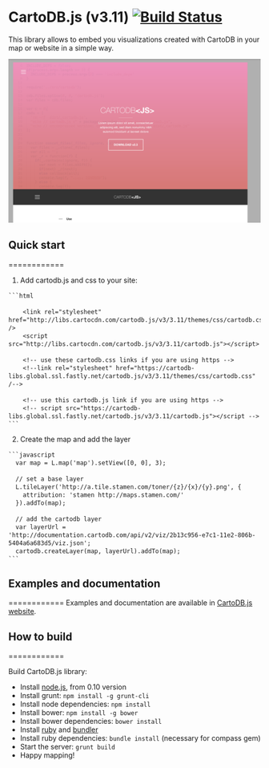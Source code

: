 CartoDB.js (v3.11) [![Build Status](https://travis-ci.org/CartoDB/cartodb.js.svg?branch=master)](https://travis-ci.org/CartoDB/cartodb.js)
===========

This library allows to embed you visualizations created with CartoDB in your map or website in a simple way.

[![CartoDB.js landing](doc/thumbnail.png)](http://cartodb.github.io/cartodb.js/)


## Quick start
============

  1. Add cartodb.js and css to your site:

    ```html

        <link rel="stylesheet" href="http://libs.cartocdn.com/cartodb.js/v3/3.11/themes/css/cartodb.css" />
        <script src="http://libs.cartocdn.com/cartodb.js/v3/3.11/cartodb.js"></script>

        <!-- use these cartodb.css links if you are using https -->
        <!--link rel="stylesheet" href="https://cartodb-libs.global.ssl.fastly.net/cartodb.js/v3/3.11/themes/css/cartodb.css" /-->

        <!-- use this cartodb.js link if you are using https -->
        <!-- script src="https://cartodb-libs.global.ssl.fastly.net/cartodb.js/v3/3.11/cartodb.js"></script -->
    ```


  2. Create the map and add the layer 
  
    ```javascript
      var map = L.map('map').setView([0, 0], 3);

      // set a base layer 
      L.tileLayer('http://a.tile.stamen.com/toner/{z}/{x}/{y}.png', {
        attribution: 'stamen http://maps.stamen.com/'
      }).addTo(map);
      
      // add the cartodb layer
      var layerUrl = 'http://documentation.cartodb.com/api/v2/viz/2b13c956-e7c1-11e2-806b-5404a6a683d5/viz.json';
      cartodb.createLayer(map, layerUrl).addTo(map);
    ```

## Examples and documentation
============
Examples and documentation are available in [CartoDB.js website](http://cartodb.github.io/cartodb.js/).


## How to build
============

  Build CartoDB.js library:
    
  - Install [node.js](http://nodejs.org/download/), from 0.10 version
  - Install grunt: ```npm install -g grunt-cli```
  - Install node dependencies: ```npm install```
  - Install bower: ```npm install -g bower```
  - Install bower dependencies: ```bower install```
  - Install [ruby](https://www.ruby-lang.org/en/installation/) and [bundler](https://github.com/bundler/bundler)
  - Install ruby dependencies: ```bundle install``` (necessary for compass gem)
  - Start the server: ```grunt build```
  - Happy mapping!
